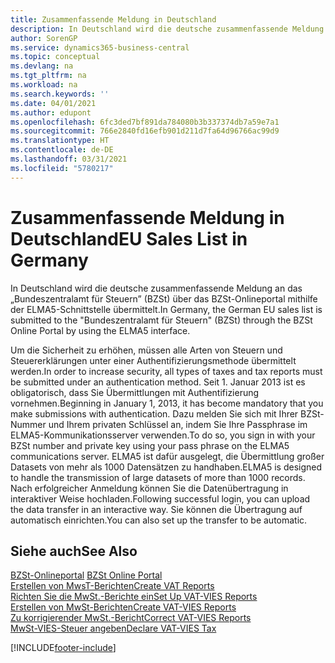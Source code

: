 ```yaml
---
title: Zusammenfassende Meldung in Deutschland
description: In Deutschland wird die deutsche zusammenfassende Meldung an das „Bundeszentralamt für Steuern” (BZSt) über das BZSt-Onlineportal mithilfe der ELMA5-Schnittstelle übermittelt.
author: SorenGP
ms.service: dynamics365-business-central
ms.topic: conceptual
ms.devlang: na
ms.tgt_pltfrm: na
ms.workload: na
ms.search.keywords: ''
ms.date: 04/01/2021
ms.author: edupont
ms.openlocfilehash: 6fc3ded7bf891da784080b3b337374db7a59e7a1
ms.sourcegitcommit: 766e2840fd16efb901d211d7fa64d96766ac99d9
ms.translationtype: HT
ms.contentlocale: de-DE
ms.lasthandoff: 03/31/2021
ms.locfileid: "5780217"
---
```

# <a name="eu-sales-list-in-germany"></a><span data-ttu-id="203ae-103">Zusammenfassende Meldung in Deutschland</span><span class="sxs-lookup"><span data-stu-id="203ae-103">EU Sales List in Germany</span></span>
<span data-ttu-id="203ae-104">In Deutschland wird die deutsche zusammenfassende Meldung an das „Bundeszentralamt für Steuern” (BZSt) über das BZSt-Onlineportal mithilfe der ELMA5-Schnittstelle übermittelt.</span><span class="sxs-lookup"><span data-stu-id="203ae-104">In Germany, the German EU sales list is submitted to the "Bundeszentralamt für Steuern" (BZSt) through the BZSt Online Portal by using the ELMA5 interface.</span></span>  

<span data-ttu-id="203ae-105">Um die Sicherheit zu erhöhen, müssen alle Arten von Steuern und Steuererklärungen unter einer Authentifizierungsmethode übermittelt werden.</span><span class="sxs-lookup"><span data-stu-id="203ae-105">In order to increase security, all types of taxes and tax reports must be submitted under an authentication method.</span></span> <span data-ttu-id="203ae-106">Seit 1. Januar 2013 ist es obligatorisch, dass Sie Übermittlungen mit Authentifizierung vornehmen.</span><span class="sxs-lookup"><span data-stu-id="203ae-106">Beginning in January 1, 2013, it has become mandatory that you make submissions with authentication.</span></span> <span data-ttu-id="203ae-107">Dazu melden Sie sich mit Ihrer BZSt-Nummer und Ihrem privaten Schlüssel an, indem Sie Ihre Passphrase im ELMA5-Kommunikationsserver verwenden.</span><span class="sxs-lookup"><span data-stu-id="203ae-107">To do so, you sign in with your BZSt number and private key using your pass phrase on the ELMA5 communications server.</span></span> <span data-ttu-id="203ae-108">ELMA5 ist dafür ausgelegt, die Übermittlung großer Datasets von mehr als 1000 Datensätzen zu handhaben.</span><span class="sxs-lookup"><span data-stu-id="203ae-108">ELMA5 is designed to handle the transmission of large datasets of more than 1000 records.</span></span> <span data-ttu-id="203ae-109">Nach erfolgreicher Anmeldung können Sie die Datenübertragung in interaktiver Weise hochladen.</span><span class="sxs-lookup"><span data-stu-id="203ae-109">Following successful login, you can upload the data transfer in an interactive way.</span></span> <span data-ttu-id="203ae-110">Sie können die Übertragung auf automatisch einrichten.</span><span class="sxs-lookup"><span data-stu-id="203ae-110">You can also set up the transfer to be automatic.</span></span>  

## <a name="see-also"></a><span data-ttu-id="203ae-111">Siehe auch</span><span class="sxs-lookup"><span data-stu-id="203ae-111">See Also</span></span>  
<span data-ttu-id="203ae-112">[BZSt-Onlineportal](https://www.bzst.de) </span><span class="sxs-lookup"><span data-stu-id="203ae-112">[BZSt Online Portal](https://www.bzst.de) </span></span>  
[<span data-ttu-id="203ae-113">Erstellen von MwsT-Berichten</span><span class="sxs-lookup"><span data-stu-id="203ae-113">Create VAT Reports</span></span>](how-to-create-vat-reports.md)  
[<span data-ttu-id="203ae-114">Richten Sie die MwSt.-Berichte ein</span><span class="sxs-lookup"><span data-stu-id="203ae-114">Set Up VAT-VIES Reports</span></span>](how-to-set-up-vat-reports.md)  
[<span data-ttu-id="203ae-115">Erstellen von MwSt-Berichten</span><span class="sxs-lookup"><span data-stu-id="203ae-115">Create VAT-VIES Reports</span></span>](how-to-create-vat-reports.md)  
[<span data-ttu-id="203ae-116">Zu korrigierender MwSt.-Bericht</span><span class="sxs-lookup"><span data-stu-id="203ae-116">Correct VAT-VIES Reports</span></span>](how-to-correct-vat-reports.md)  
[<span data-ttu-id="203ae-117">MwSt-VIES-Steuer angeben</span><span class="sxs-lookup"><span data-stu-id="203ae-117">Declare VAT-VIES Tax</span></span>](how-to-declare-vat-vies-tax.md)  


[!INCLUDE[footer-include](../../includes/footer-banner.md)]